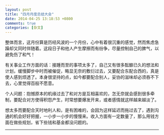 ```yaml
---
layout: post
title: "四月月度总结大会"
date: 2014-04-25 13:18:53 +0800
comments: true
categories: [杂文]
---
```

整体而言，这月份算是历经风波的一个月份，心中有着很沉重的感觉，然而焦虑急躁却又同时伴随着。这段日子和他人产生摩擦而有纷争，尽量控制自己的脾气，以避免伤了和气！




 有关事业工作方面的话：接踵而至的事项太多了，自己又有很多酝酿已久的想法和计划，缓慢脚步中时而被催促，略显无奈的敷衍过去，又要配合东配合西的，真是使人感到烦透了。本身很坚持的点，如今都要配合别人，妥协的滋味却必须吞不下去，心里觉得百般不愿意。



个人问题：抱憾原本的机缘过去了和对方是互相喜欢的，怎无奈就会感到很多牵制，要配合对方使得积怨产生，时常想要爆发开来，或者感情就这样越来越淡了。


想太多而要配合天时地利人和，是有困难的，会因为这样延迟而拖过去了，遇到沟通的机会好好把握，一小步一小步的慢慢来。收入方面有一定数量了，那么用钱方面在做些规划，省下些钱和基金都没问题的。
<hr >